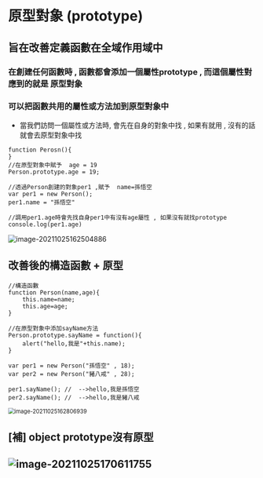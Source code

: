 # 原型對象 (prototype)

## 旨在改善定義函數在全域作用域中

### 在創建任何函數時 , 函數都會添加一個屬性prototype , 而這個屬性對應到的就是 原型對象 

### 可以把函數共用的屬性或方法加到原型對象中

- 當我們訪問一個屬性或方法時, 會先在自身的對象中找 , 如果有就用 , 沒有的話就會去原型對象中找

```
function Perosn(){
}
//在原型對象中賦予  age = 19
Person.prototype.age = 19;

//透過Person創建的對象per1 ,賦予  name=孫悟空
var per1 = new Person();
per1.name = "孫悟空"

//調用per1.age時會先找自身per1中有沒有age屬性 , 如果沒有就找prototype
console.log(per1.age)
```

![image-20211025162504886](C:\Users\Cray.Hung\AppData\Roaming\Typora\typora-user-images\image-20211025162504886.png)

## 改善後的構造函數 + 原型

``` 
//構造函數
function Person(name,age){
	this.name=name;
	this.age=age;
}

//在原型對象中添加sayName方法
Person.prototype.sayName = function(){
	alert("hello,我是"+this.name);
}

var per1 = new Person("孫悟空" , 18);
var per2 = new Person("豬八戒" , 28);

per1.sayName();	//  -->hello,我是孫悟空
per2.sayName();	//  -->hello,我是豬八戒
```



<img src="C:\Users\Cray.Hung\AppData\Roaming\Typora\typora-user-images\image-20211025162806939.png" alt="image-20211025162806939" style="zoom:80%;" />

## [補]  object prototype沒有原型 

## ![image-20211025170611755](C:\Users\Cray.Hung\AppData\Roaming\Typora\typora-user-images\image-20211025170611755.png)
